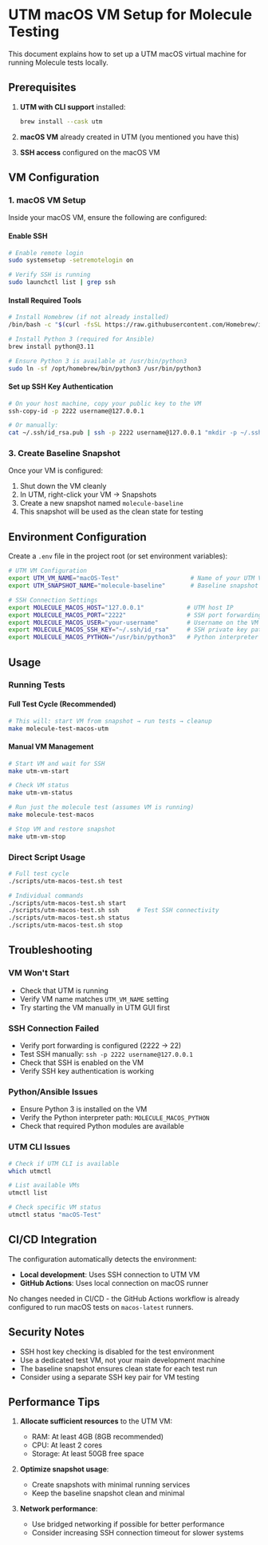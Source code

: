 # UTM macOS VM Setup for Molecule Testing

This document explains how to set up a UTM macOS virtual machine for running Molecule tests locally.

## Prerequisites

1. **UTM with CLI support** installed:
   ```bash
   brew install --cask utm
   ```

2. **macOS VM** already created in UTM (you mentioned you have this)

3. **SSH access** configured on the macOS VM

## VM Configuration

### 1. macOS VM Setup

Inside your macOS VM, ensure the following are configured:

#### Enable SSH
```bash
# Enable remote login
sudo systemsetup -setremotelogin on

# Verify SSH is running
sudo launchctl list | grep ssh
```

#### Install Required Tools
```bash
# Install Homebrew (if not already installed)
/bin/bash -c "$(curl -fsSL https://raw.githubusercontent.com/Homebrew/install/HEAD/install.sh)"

# Install Python 3 (required for Ansible)
brew install python@3.11

# Ensure Python 3 is available at /usr/bin/python3
sudo ln -sf /opt/homebrew/bin/python3 /usr/bin/python3
```

#### Set up SSH Key Authentication
```bash
# On your host machine, copy your public key to the VM
ssh-copy-id -p 2222 username@127.0.0.1

# Or manually:
cat ~/.ssh/id_rsa.pub | ssh -p 2222 username@127.0.0.1 "mkdir -p ~/.ssh && cat >> ~/.ssh/authorized_keys"
```

### 3. Create Baseline Snapshot

Once your VM is configured:

1. Shut down the VM cleanly
2. In UTM, right-click your VM → Snapshots
3. Create a new snapshot named `molecule-baseline`
4. This snapshot will be used as the clean state for testing

## Environment Configuration

Create a `.env` file in the project root (or set environment variables):

```bash
# UTM VM Configuration
export UTM_VM_NAME="macOS-Test"                    # Name of your UTM VM
export UTM_SNAPSHOT_NAME="molecule-baseline"       # Baseline snapshot name

# SSH Connection Settings
export MOLECULE_MACOS_HOST="127.0.0.1"            # UTM host IP
export MOLECULE_MACOS_PORT="2222"                 # SSH port forwarding
export MOLECULE_MACOS_USER="your-username"        # Username on the VM
export MOLECULE_MACOS_SSH_KEY="~/.ssh/id_rsa"     # SSH private key path
export MOLECULE_MACOS_PYTHON="/usr/bin/python3"   # Python interpreter path
```

## Usage

### Running Tests

#### Full Test Cycle (Recommended)
```bash
# This will: start VM from snapshot → run tests → cleanup
make molecule-test-macos-utm
```

#### Manual VM Management
```bash
# Start VM and wait for SSH
make utm-vm-start

# Check VM status
make utm-vm-status

# Run just the molecule test (assumes VM is running)
make molecule-test-macos

# Stop VM and restore snapshot
make utm-vm-stop
```

### Direct Script Usage

```bash
# Full test cycle
./scripts/utm-macos-test.sh test

# Individual commands
./scripts/utm-macos-test.sh start
./scripts/utm-macos-test.sh ssh     # Test SSH connectivity
./scripts/utm-macos-test.sh status
./scripts/utm-macos-test.sh stop
```

## Troubleshooting

### VM Won't Start
- Check that UTM is running
- Verify VM name matches `UTM_VM_NAME` setting
- Try starting the VM manually in UTM GUI first

### SSH Connection Failed
- Verify port forwarding is configured (2222 → 22)
- Test SSH manually: `ssh -p 2222 username@127.0.0.1`
- Check that SSH is enabled on the VM
- Verify SSH key authentication is working

### Python/Ansible Issues
- Ensure Python 3 is installed on the VM
- Verify the Python interpreter path: `MOLECULE_MACOS_PYTHON`
- Check that required Python modules are available

### UTM CLI Issues
```bash
# Check if UTM CLI is available
which utmctl

# List available VMs
utmctl list

# Check specific VM status
utmctl status "macOS-Test"
```

## CI/CD Integration

The configuration automatically detects the environment:

- **Local development**: Uses SSH connection to UTM VM
- **GitHub Actions**: Uses local connection on macOS runner

No changes needed in CI/CD - the GitHub Actions workflow is already configured to run macOS tests on `macos-latest` runners.

## Security Notes

- SSH host key checking is disabled for the test environment
- Use a dedicated test VM, not your main development machine
- The baseline snapshot ensures clean state for each test run
- Consider using a separate SSH key pair for VM testing

## Performance Tips

1. **Allocate sufficient resources** to the UTM VM:
   - RAM: At least 4GB (8GB recommended)
   - CPU: At least 2 cores
   - Storage: At least 50GB free space

2. **Optimize snapshot usage**:
   - Create snapshots with minimal running services
   - Keep the baseline snapshot clean and minimal

3. **Network performance**:
   - Use bridged networking if possible for better performance
   - Consider increasing SSH connection timeout for slower systems
